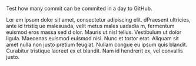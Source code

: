 Test how many commit can be commited in a day to GitHub.


Lor em ipsum  dolor sit amet, consectetur adipiscing elit. dPraesent ultricies, ante id tristiq ue malesuada, velit metus  males uadadia m,  fermentum euismod eros massa sed d olor. Mauris ut nisl tellus. Vestibulum ut dolor ligula. Maecenas euismod euismod nisi. Nunc et tortor erat. Aliquam sit amet nulla non justo pretium feugiat. Nullam congue eu ipsum quis blandit. Curabitur tristique laoreet ex et blandit. Nam id hendrerit ex, vel convallis justo.